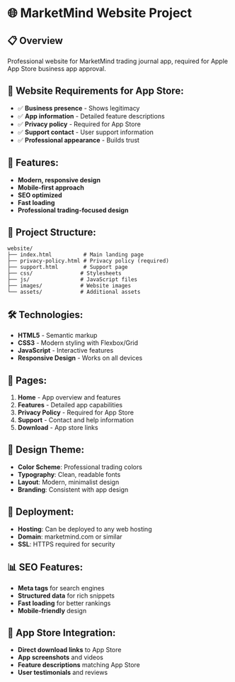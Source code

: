 # 🌐 MarketMind Website Project

## 📋 **Overview**
Professional website for MarketMind trading journal app, required for Apple App Store business app approval.

## 🎯 **Website Requirements for App Store:**
- ✅ **Business presence** - Shows legitimacy
- ✅ **App information** - Detailed feature descriptions
- ✅ **Privacy policy** - Required for App Store
- ✅ **Support contact** - User support information
- ✅ **Professional appearance** - Builds trust

## 🚀 **Features:**
- **Modern, responsive design**
- **Mobile-first approach**
- **SEO optimized**
- **Fast loading**
- **Professional trading-focused design**

## 📁 **Project Structure:**
```
website/
├── index.html          # Main landing page
├── privacy-policy.html # Privacy policy (required)
├── support.html        # Support page
├── css/               # Stylesheets
├── js/                # JavaScript files
├── images/            # Website images
└── assets/            # Additional assets
```

## 🛠️ **Technologies:**
- **HTML5** - Semantic markup
- **CSS3** - Modern styling with Flexbox/Grid
- **JavaScript** - Interactive features
- **Responsive Design** - Works on all devices

## 📱 **Pages:**
1. **Home** - App overview and features
2. **Features** - Detailed app capabilities
3. **Privacy Policy** - Required for App Store
4. **Support** - Contact and help information
5. **Download** - App store links

## 🎨 **Design Theme:**
- **Color Scheme**: Professional trading colors
- **Typography**: Clean, readable fonts
- **Layout**: Modern, minimalist design
- **Branding**: Consistent with app design

## 🚀 **Deployment:**
- **Hosting**: Can be deployed to any web hosting
- **Domain**: marketmind.com or similar
- **SSL**: HTTPS required for security

## 📊 **SEO Features:**
- **Meta tags** for search engines
- **Structured data** for rich snippets
- **Fast loading** for better rankings
- **Mobile-friendly** design

## 🔗 **App Store Integration:**
- **Direct download links** to App Store
- **App screenshots** and videos
- **Feature descriptions** matching App Store
- **User testimonials** and reviews
